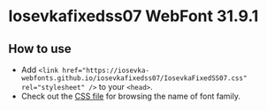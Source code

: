 # Iosevkafixedss07 WebFont 31.9.1

## How to use

- Add `<link href="https://iosevka-webfonts.github.io/iosevkafixedss07/IosevkaFixedSS07.css" rel="stylesheet" />` to your `<head>`.
- Check out the [CSS file](./IosevkaFixedSS07.css) for browsing the name of font family.
